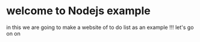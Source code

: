 # welcome to Nodejs example
in this we are going to make a website of to do list as an example !!!
let's go on on
